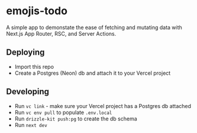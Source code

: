 # emojis-todo

A simple app to demonstate the ease of fetching and mutating data with Next.js App Router, RSC, and Server Actions.

## Deploying

- Import this repo
- Create a Postgres (Neon) db and attach it to your Vercel project

## Developing

- Run `vc link` - make sure your Vercel project has a Postgres db attached
- Run `vc env pull` to populate `.env.local`
- Run `drizzle-kit push:pg` to create the db schema
- Run `next dev`
